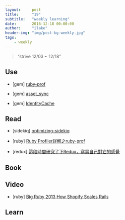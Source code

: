 ```yaml
---
layout:     post
title:      "19"
subtitle:   "weekly learning"
date:       2016-12-18 00:00:00
author:     "ilake"
header-img: "img/post-bg-weekly.jpg"
tags:
    - weekly
---
```

> “strive 12/03 ~ 12/18”

## Use

* <p>[gem] <a href="https://github.com/ruby-prof/ruby-prof">ruby-prof</a></p>

* <p>[gem] <a href="https://github.com/AssetSync/asset_sync">asset_sync</a></p>

* <p>[gem] <a href="https://github.com/Shopify/identity_cache">IdentityCache</a></p>

## Read

* <p>[sidekiq] <a href="http://www.mikeperham.com/2015/10/14/optimizing-sidekiq/">optimizing-sidekiq</a></p>

* <p>[ruby] <a href="http://code.oneapm.com/ruby/2015/06/08/ruby-prof/">Ruby Profiler詳解之ruby-prof</a></p>

* <p>[redux] <a href="http://react-china.org/t/redux/2687">這段時間研究了下Redux，寫寫自己對它的感覺</a></p>

## Book

## Video

* <p>[ruby] <a href="https://www.youtube.com/watch?v=j347oSSuNHA">Big Ruby 2013 How Shopify Scales Rails</a></p>

## Learn
